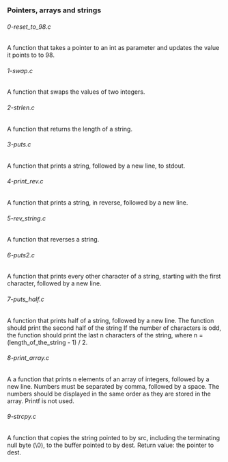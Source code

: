 ### Pointers, arrays and strings

###### 0-reset_to_98.c

A function that takes a pointer to an int as parameter and updates the value it
 points to to 98.

###### 1-swap.c

A function that swaps the values of two integers.

###### 2-strlen.c

A function that returns the length of a string.

###### 3-puts.c

A function that prints a string, followed by a new line, to stdout.

###### 4-print_rev.c

A function that prints a string, in reverse, followed by a new line.

###### 5-rev_string.c

A function that reverses a string.

###### 6-puts2.c

A function that prints every other character of a string, starting with the
first character, followed by a new line.

###### 7-puts_half.c

A function that prints half of a string, followed by a new line.
The function should print the second half of the string
If the number of characters is odd, the function should print the last n
characters of the string,
where n = (length_of_the_string - 1) / 2.

###### 8-print_array.c

A  a function that prints n elements of an array of integers, followed by a
new line.
Numbers must be separated by comma, followed by a space.
The numbers should be displayed in the same order as they are stored in the
array. Printf is not used.

###### 9-strcpy.c

A function that copies the string pointed to by src, including the terminating
 null byte (\0), to the buffer pointed to by dest.
 Return value: the pointer to dest.
